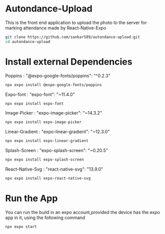 # Autondance-Upload

This is the front end application to upload the photo to the server
for marking attendance made by React-Native-Expo

```bash
git clone https://github.com/sankar589/autondance-upload.git
cd autondance-upload
```
# Install external Dependencies

Poppins : "@expo-google-fonts/poppins": "^0.2.3"
```bash
npx expo install @expo-google-fonts/poppins
```
Expo-font : "expo-font": "~11.4.0"
```bash
npx expo install expo-font
```
Image-Picker : "expo-image-picker": "~14.3.2"
```bash
npx expo install expo-image-picker
```
Linear-Gradient : "expo-linear-gradient": "~12.3.0"
```bash
npx expo install expo-linear-gradient 
```
Splash-Screen : "expo-splash-screen": "~0.20.5"
```bash
npx expo install expo-splash-screen 
```
React-Native-Svg : "react-native-svg": "13.9.0"
```bash
npx expo install expo-react-native-svg
```

# Run the App
You can run the build in an expo account,provided the device has the expo app in it, using the following command
```bash
npx expo start
```


